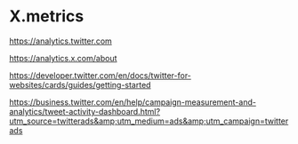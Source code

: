 # X.metrics
https://analytics.twitter.com

https://analytics.x.com/about

https://developer.twitter.com/en/docs/twitter-for-websites/cards/guides/getting-started

https://business.twitter.com/en/help/campaign-measurement-and-analytics/tweet-activity-dashboard.html?utm_source=twitterads&amp;utm_medium=ads&amp;utm_campaign=twitterads
